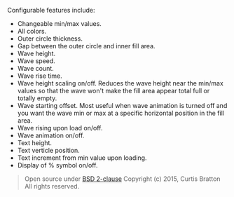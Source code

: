 Configurable features include:

* Changeable min/max values.
* All colors.
* Outer circle thickness.
* Gap between the outer circle and inner fill area.
* Wave height.
* Wave speed.
* Wave count.
* Wave rise time.
* Wave height scaling on/off. Reduces the wave height near the min/max values so that the wave won't make the fill area appear total full or totally empty.
* Wave starting offset. Most useful when wave animation is turned off and you want the wave min or max at a specific horizontal position in the fill area.
* Wave rising upon load on/off.
* Wave animation on/off.
* Text height.
* Text verticle position.
* Text increment from min value upon loading.
* Display of % symbol on/off.

> Open source under [BSD 2-clause](http://choosealicense.com/licenses/bsd-2-clause/)
> Copyright (c) 2015, Curtis Bratton
> All rights reserved.